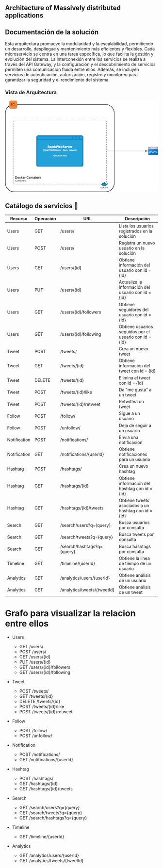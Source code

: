 ## Architecture of Massively distributed applications



## Documentación de la solución

Esta arquitectura promueve la modularidad y la escalabilidad, permitiendo un desarrollo, despliegue y mantenimiento más eficientes y flexibles. Cada microservicio se centra en una tarea específica, lo que facilita la gestión y evolución del sistema. La interconexión entre los servicios se realiza a través del API Gateway, y la configuración y el descubrimiento de servicios permiten una comunicación fluida entre ellos. Además, se incluyen servicios de autenticación, autorización, registro y monitoreo para garantizar la seguridad y el rendimiento del sistema.

### Vista de Arquitectura
![ARQ.JPG](https://github.com/DavidCastro4444/ArquitecturaYGobernabilidad/blob/main/Taller-de-Introducci%C3%B3n-a-Virtualizaci%C3%B3n-prog.-distribuida/Imagenes/Dise%C3%B1o%20arquitectura.png)


## Catálogo de servicios 💬

| Recurso      | Operación | URL                        | Descripción                                                     |
|--------------|-----------|----------------------------|-----------------------------------------------------------------|
| Users        | GET       | /users/                    | Lista los usuarios registrados en la solución                   | 
| Users        | POST      | /users/                    | Registra un nuevo usuario en la solución                        | 
| Users        | GET       | /users/{id}                | Obtiene información del usuario con id = {id}                  | 
| Users        | PUT       | /users/{id}                | Actualiza la información del usuario con id = {id}             | 
| Users        | GET       | /users/{id}/followers      | Obtiene seguidores del usuario con id = {id}                   | 
| Users        | GET       | /users/{id}/following      | Obtiene usuarios seguidos por el usuario con id = {id}         | 
| Tweet        | POST      | /tweets/                   | Crea un nuevo tweet                                            | 
| Tweet        | GET       | /tweets/{id}               | Obtiene información del tweet con id = {id}                    | 
| Tweet        | DELETE    | /tweets/{id}               | Elimina el tweet con id = {id}                                 | 
| Tweet        | POST      | /tweets/{id}/like          | Da "me gusta" a un tweet                                       | 
| Tweet        | POST      | /tweets/{id}/retweet       | Retwittea un tweet                                             | 
| Follow       | POST      | /follow/                   | Sigue a un usuario                                             | 
| Follow       | POST      | /unfollow/                 | Deja de seguir a un usuario                                    | 
| Notification  | POST      | /notifications/            | Envia una notificación                                         | 
| Notification  | GET       | /notifications/{userId}    | Obtiene notificaciones para un usuario                         | 
| Hashtag      | POST      | /hashtags/                 | Crea un nuevo hashtag                                          | 
| Hashtag      | GET       | /hashtags/{id}             | Obtiene información del hashtag con id = {id}                  | 
| Hashtag      | GET       | /hashtags/{id}/tweets      | Obtiene tweets asociados a un hashtag con id = {id}             | 
| Search       | GET       | /search/users?q={query}    | Busca usuarios por consulta                                     | 
| Search       | GET       | /search/tweets?q={query}   | Busca tweets por consulta                                       | 
| Search       | GET       | /search/hashtags?q={query} | Busca hashtags por consulta                                   | 
| Timeline     | GET       | /timeline/{userId}         | Obtiene la línea de tiempo de un usuario                       | 
| Analytics    | GET       | /analytics/users/{userId}  | Obtiene análisis de un usuario                                 | 
| Analytics    | GET       | /analytics/tweets/{tweetId} | Obtiene análisis de un tweet                                  |



# Grafo para visualizar la relacion entre ellos
- Users
  - GET /users/
  - POST /users/
  - GET /users/{id}
  - PUT /users/{id}
  - GET /users/{id}/followers
  - GET /users/{id}/following

- Tweet
  - POST /tweets/
  - GET /tweets/{id}
  - DELETE /tweets/{id}
  - POST /tweets/{id}/like
  - POST /tweets/{id}/retweet

- Follow
  - POST /follow/
  - POST /unfollow/

- Notification
  - POST /notifications/
  - GET /notifications/{userId}

- Hashtag
  - POST /hashtags/
  - GET /hashtags/{id}
  - GET /hashtags/{id}/tweets

- Search
  - GET /search/users?q={query}
  - GET /search/tweets?q={query}
  - GET /search/hashtags?q={query}

- Timeline
  - GET /timeline/{userId}

- Analytics
  - GET /analytics/users/{userId}
  - GET /analytics/tweets/{tweetId}

